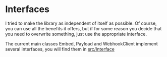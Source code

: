 # Interfaces

I tried to make the library as independent of itself as possible. Of course, you can use all the benefits it offers, but if for some reason you decide that you need to overwrite something, just use the appropriate interface.

The current main classes Embed, Payload and WebhookClient implement several interfaces, you will find them in [src/Interface](../src/Interface/)
